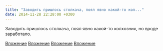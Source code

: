 ```yaml
---
title: "Заводить пришлось столкача, поял явно какой-то кол..."
date: 2014-11-28 22:28:00 +0300
---
```


Заводить пришлось столкача, поял явно какой-то колхозник, но вроде заработало.


[Вложение](https://vk.com/photo41076938_347035764)
[Вложение](https://vk.com/photo41076938_347035773)
[Вложение](https://vk.com/photo41076938_347035785)
[Вложение](https://vk.com/photo41076938_347035792)
